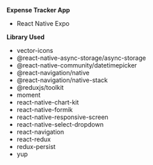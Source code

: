 **Expense Tracker App**

- React Native Expo

**Library Used**
- vector-icons
- @react-native-async-storage/async-storage
- @react-native-community/datetimepicker
- @react-navigation/native
- @react-navigation/native-stack
- @reduxjs/toolkit
- moment
- react-native-chart-kit
- react-native-formik
- react-native-responsive-screen
- react-native-select-dropdown
- react-navigation
- react-redux
- redux-persist
- yup

